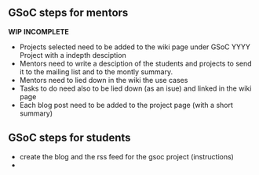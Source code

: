 ## GSoC steps for mentors

**WIP** **INCOMPLETE**

- Projects selected need to be added to the wiki page under GSoC YYYY Project with a indepth desciption
- Mentors need to write a desciption of the students and projects to send it to the mailing list and to the montly summary.
- Mentors need to lied down in the wiki the use cases
- Tasks to do need also to be lied down (as an isue) and linked in the wiki page
- Each blog post need to be added to the project page (with a short summary)

## GSoC steps for students

- create the blog and the rss feed for the gsoc project (instructions)
-
